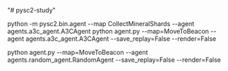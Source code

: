 "# pysc2-study" 

python -m pysc2.bin.agent --map CollectMineralShards --agent agents.a3c_agent.A3CAgent
python agent.py --map=MoveToBeacon --agent agents.a3c_agent.A3CAgent --save_replay=False --render=False

python agent.py --map=MoveToBeacon --agent agents.random_agent.RandomAgent --save_replay=False --render=False
